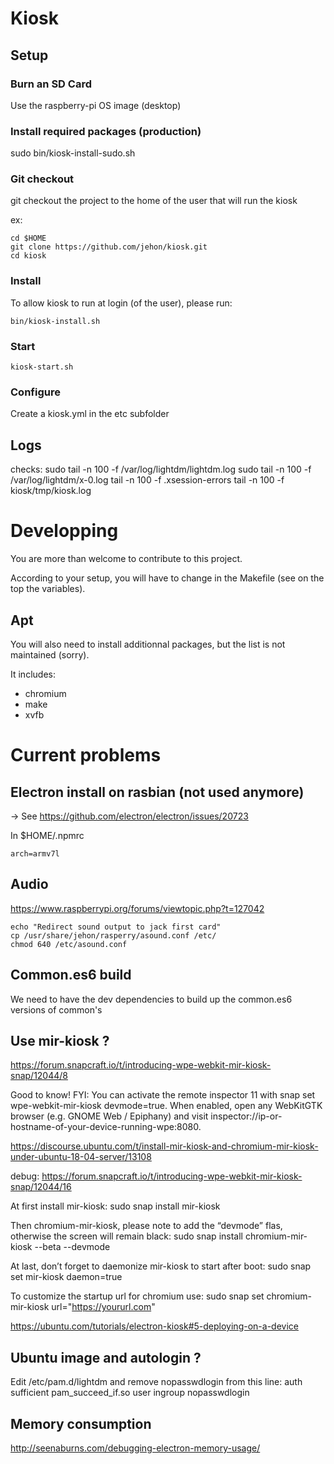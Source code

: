 # Kiosk

## Setup

### Burn an SD Card

Use the raspberry-pi OS image (desktop)

### Install required packages (production)

sudo bin/kiosk-install-sudo.sh

### Git checkout
git checkout the project to the home of the user that will run the kiosk

ex:

```
cd $HOME
git clone https://github.com/jehon/kiosk.git
cd kiosk
```

### Install

To allow kiosk to run at login (of the user), please run:

```
bin/kiosk-install.sh
```

### Start

```
kiosk-start.sh
```

### Configure

Create a kiosk.yml in the etc subfolder

## Logs

checks: 
sudo tail -n 100 -f /var/log/lightdm/lightdm.log
sudo tail -n 100 -f /var/log/lightdm/x-0.log
tail -n 100 -f .xsession-errors
tail -n 100 -f kiosk/tmp/kiosk.log

# Developping

You are more than welcome to contribute to this project.

According to your setup, you will have to change in the Makefile (see on the top the variables).

## Apt

You will also need to install additionnal packages, but the list is not maintained (sorry).

It includes:
- chromium
- make
- xvfb

# Current problems

## Electron install on rasbian (not used anymore)

-> See https://github.com/electron/electron/issues/20723

In $HOME/.npmrc

```lang=ini
arch=armv7l
```

## Audio

https://www.raspberrypi.org/forums/viewtopic.php?t=127042

```lang=shell
echo "Redirect sound output to jack first card"
cp /usr/share/jehon/rasperry/asound.conf /etc/
chmod 640 /etc/asound.conf
```

## Common.es6 build

We need to have the dev dependencies to build up the common.es6 versions of common's


## Use mir-kiosk ?

https://forum.snapcraft.io/t/introducing-wpe-webkit-mir-kiosk-snap/12044/8


Good to know! FYI: You can activate the remote inspector 11 with snap set wpe-webkit-mir-kiosk devmode=true. When enabled, open any WebKitGTK browser (e.g. GNOME Web / Epiphany) and visit inspector://ip-or-hostname-of-your-device-running-wpe:8080.


https://discourse.ubuntu.com/t/install-mir-kiosk-and-chromium-mir-kiosk-under-ubuntu-18-04-server/13108

debug:
https://forum.snapcraft.io/t/introducing-wpe-webkit-mir-kiosk-snap/12044/16


At first install mir-kiosk:
sudo snap install mir-kiosk

Then chromium-mir-kiosk, please note to add the “devmode” flas, otherwise the screen will remain black:
sudo snap install chromium-mir-kiosk --beta --devmode

At last, don’t forget to daemonize mir-kiosk to start after boot:
sudo snap set mir-kiosk daemon=true

To customize the startup url for chromium use:
sudo snap set chromium-mir-kiosk url="https://yoururl.com"

https://ubuntu.com/tutorials/electron-kiosk#5-deploying-on-a-device


## Ubuntu image and autologin ?

Edit /etc/pam.d/lightdm and remove nopasswdlogin from this line:
auth    sufficient      pam_succeed_if.so user ingroup nopasswdlogin

## Memory consumption

http://seenaburns.com/debugging-electron-memory-usage/

